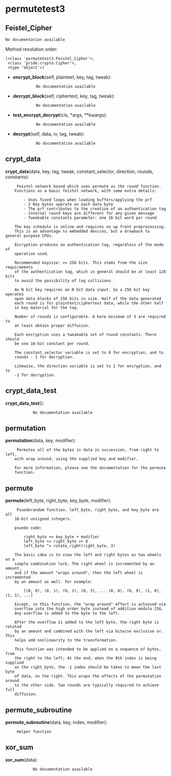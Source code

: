permutetest3
==============



Feistel_Cipher
--------------

	No documentation available


Method resolution order: 

	(<class 'permutetest3.Feistel_Cipher'>,
	 <class 'pride.crypto.Cipher'>,
	 <type 'object'>)

- **encrypt_block**(self, plaintext, key, tag, tweak):

				No documentation available


- **decrypt_block**(self, ciphertext, key, tag, tweak):

				No documentation available


- **test_encrypt_decrypt**(cls, *args, **kwargs):

				No documentation available


- **decrypt**(self, data, iv, tag, tweak):

				No documentation available


crypt_data
--------------

**crypt_data**(data, key, tag, tweak, constant_selector, direction, rounds, constants):

		 Feistel network based which uses permute as the round function.
        Functions as a basic feistel network, with some extra details:
            
            - Uses fused loops when loading buffers/applying the prf
            - 2 Key bytes operate on each data byte
            - The prf contributes to the creation of an authentication tag            
            - Internal round keys are different for any given message 
            - Tweakable constants parameter: one 16 bit word per round
                
        The key schedule is online and requires no up front preprocessing.
        This is an advantage to embedded devices, but a drawback to general purpose CPUs.
        
        Encryption produces an authentication tag, regardless of the mode of
        operation used.

        Recommended keysize: >= 256 bits. This stems from the size requirements
        of the authentication tag, which in general should be at least 128 bits
        to avoid the possibility of tag collisions. 
        
        An N bit key requires an N bit data input. So a 256 bit key operates
        upon data blocks of 256 bits in size. Half of the data generated
        each round is for plaintext/ciphertext data, while the other half
        is key material for the tag. 
        
        Number of rounds is configurable. A bare minimum of 3 are required to 
        at least obtain proper diffusion. 
        
        Each encryption uses a tweakable set of round constants. There should
        be one 16-bit constant per round. 
        
        The constant_selector variable is set to 0 for encryption, and to
        rounds - 1 for decryption.
        
        Likewise, the direction variable is set to 1 for encryption, and to
        -1 for decryption. 


crypt_data_test
--------------

**crypt_data_test**():

				No documentation available


permutation
--------------

**permutation**(data, key, modifier):

		 Permutes all of the bytes in data in succession, from right to left,
        with wrap around, using the supplied key and modifier. 
        
        For more information, please see the documentation for the permute 
        function. 


permute
--------------

**permute**(left_byte, right_byte, key_byte, modifier):

		 Psuedorandom function. left_byte, right_byte, and key_byte are all
        16-bit unsigned integers. 
        
        psuedo code:
            
            right_byte += key_byte + modifier
            left_byte += right_byte >> 8
            left_byte ^= rotate_right(right_byte, 3)
            
        The basic idea is to view the left and right bytes as two wheels on a 
        simple combination lock. The right wheel is incremented by an amount,
        and if the amount "wraps around", then the left wheel is incremented
        by an amount as well. For example:
            
            [(0, 0), (0, 1), (0, 2), (0, 3), ... (0, 8), (0, 9), (1, 0), (1, 1), ...]
            
        Except, in this function, the "wrap around" effect is achieved via
        overflow into the high order byte instead of addition modulo 256. 
        Any overflow is added to the byte to the left.
        
        After the overflow is added to the left byte, the right byte is rotated
        by an amount and combined with the left via bitwise exclusive or. This
        helps add nonlinearity to the transformation. 
        
        This function was intended to be applied on a sequence of bytes, from
        the right to the left; At the end, when the 0th index is being supplied
        as the right_byte, the -1 index should be taken to mean the last byte
        of data, on the right. This wraps the effects of the permutation around
        to the other side. Two rounds are typically required to achieve full 
        diffusion. 


permute_subroutine
--------------

**permute_subroutine**(data, key, index, modifier):

		 Helper function 


xor_sum
--------------

**xor_sum**(data):

				No documentation available
